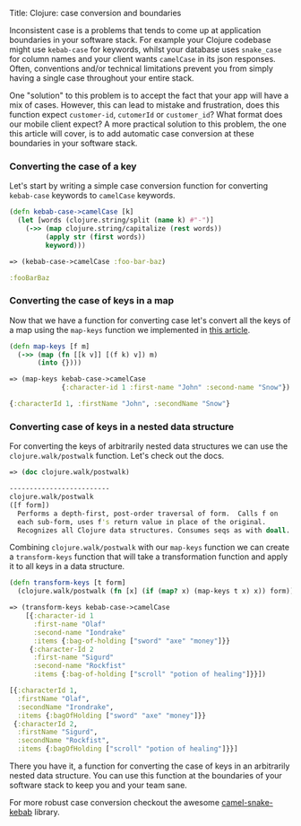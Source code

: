 Title: Clojure: case conversion and boundaries

Inconsistent case is a problems that tends to come up at application boundaries in your software stack. For example your Clojure codebase might use `kebab-case` for keywords, whilst your database uses `snake_case` for column names and your client wants `camelCase` in its json responses. Often, conventions and/or technical limitations prevent you from simply having a single case throughout your entire stack.

One "solution" to this problem is to accept the fact that your app will have a mix of cases. However, this can lead to mistake and frustration, does this function expect `customer-id`, `cutomerId` or `customer_id`? What format does our mobile client expect? A more practical solution to this problem, the one this article will cover, is to add automatic case conversion at these boundaries in your software stack.

### Converting the case of a key

Let's start by writing a simple case conversion function for converting `kebab-case` keywords to `camelCase` keywords.

```clojure
(defn kebab-case->camelCase [k]
  (let [words (clojure.string/split (name k) #"-")]
    (->> (map clojure.string/capitalize (rest words))
         (apply str (first words))
         keyword)))

=> (kebab-case->camelCase :foo-bar-baz)

:fooBarBaz
```

### Converting the case of keys in a map

Now that we have a function for converting case let's convert all the keys of a map using the `map-keys` function we implemented in [this article](https://andersmurphy.com/2018/11/10/clojure-map-values-and-keys.html).

```clojure
(defn map-keys [f m]
  (->> (map (fn [[k v]] [(f k) v]) m)
       (into {})))

=> (map-keys kebab-case->camelCase
             {:character-id 1 :first-name "John" :second-name "Snow"})

{:characterId 1, :firstName "John", :secondName "Snow"}
```

### Converting case of keys in a nested data structure

For converting the keys of arbitrarily nested data structures we can use the `clojure.walk/postwalk` function. Let's check out the docs.

```clojure
=> (doc clojure.walk/postwalk)

-------------------------
clojure.walk/postwalk
([f form])
  Performs a depth-first, post-order traversal of form.  Calls f on
  each sub-form, uses f's return value in place of the original.
  Recognizes all Clojure data structures. Consumes seqs as with doall.
```

Combining `clojure.walk/postwalk` with our `map-keys` function we can create a `transform-keys` function that will take a transformation function and apply it to all keys in a data structure.

```clojure
(defn transform-keys [t form]
  (clojure.walk/postwalk (fn [x] (if (map? x) (map-keys t x) x)) form))

=> (transform-keys kebab-case->camelCase
    [{:character-id 1
      :first-name "Olaf"
      :second-name "Iondrake"
      :items {:bag-of-holding ["sword" "axe" "money"]}}
     {:character-Id 2
      :first-name "Sigurd"
      :second-name "Rockfist"
      :items {:bag-of-holding ["scroll" "potion of healing"]}}])

[{:characterId 1,
  :firstName "Olaf",
  :secondName "Irondrake",
  :items {:bagOfHolding ["sword" "axe" "money"]}}
 {:characterId 2,
  :firstName "Sigurd",
  :secondName "Rockfist",
  :items {:bagOfHolding ["scroll" "potion of healing"]}}]
```

There you have it, a function for converting the case of keys in an arbitrarily nested data structure. You can use this function at the boundaries of your software stack to keep you and your team sane.

For more robust case conversion checkout the awesome [camel-snake-kebab](https://github.com/clj-commons/camel-snake-kebab) library.
